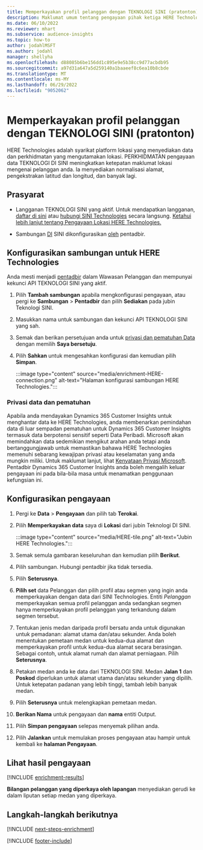 ```yaml
---
title: Memperkayakan profil pelanggan dengan TEKNOLOGI SINI (pratonton)
description: Maklumat umum tentang pengayaan pihak ketiga HERE Technologies.
ms.date: 06/10/2022
ms.reviewer: mhart
ms.subservice: audience-insights
ms.topic: how-to
author: jodahlMSFT
ms.author: jodahl
manager: shellyha
ms.openlocfilehash: d88085b6be156dd1c895e9e5b38cc9d77acbdb95
ms.sourcegitcommit: a97d31a647a5d259140a1baaeef8c6ea10b8cbde
ms.translationtype: MT
ms.contentlocale: ms-MY
ms.lasthandoff: 06/29/2022
ms.locfileid: "9052062"
---
```

# <a name="enrich-customer-profiles-with-here-technologies-preview"></a>Memperkayakan profil pelanggan dengan TEKNOLOGI SINI (pratonton)

HERE Technologies adalah syarikat platform lokasi yang menyediakan data dan perkhidmatan yang mengutamakan lokasi. PERKHIDMATAN pengayaan data TEKNOLOGI DI SINI meningkatkan ketepatan maklumat lokasi mengenai pelanggan anda. Ia menyediakan normalisasi alamat, pengekstrakan latitud dan longitud, dan banyak lagi.

## <a name="prerequisites"></a>Prasyarat

- Langganan TEKNOLOGI SINI yang aktif. Untuk mendapatkan langganan, [daftar di sini](https://developer.here.com/sign-up?utm_medium=referral&utm_source=Microsoft-Dynamics-CI&create=Freemium-Basic) atau [hubungi SINI Technologies](https://developer.here.com/help?utm_medium=referral&utm_source=Microsoft-Dynamics-CI#how-can-we-help-you) secara langsung. [Ketahui lebih lanjut tentang Pengayaan Lokasi HERE Technologies.](https://developer.here.com/location-enrichment?cid=Dev-MicrosoftDynamics-DB-0-Dev-&utm_source=MicrosoftDynamics&utm_medium=referral&utm_campaign=Online_Dev_ReferralMicrosoft)

- Sambungan [DI](connections.md) SINI dikonfigurasikan [oleh](#configure-the-connection-for-here-technologies) pentadbir.

## <a name="configure-the-connection-for-here-technologies"></a>Konfigurasikan sambungan untuk HERE Technologies

Anda mesti menjadi [pentadbir](permissions.md#admin) dalam Wawasan Pelanggan dan mempunyai kekunci API TEKNOLOGI SINI yang aktif.

1. Pilih **Tambah sambungan** apabila mengkonfigurasi pengayaan, atau pergi ke **Sambungan** > **Pentadbir** dan pilih **Sediakan** pada jubin Teknologi SINI.

1. Masukkan nama untuk sambungan dan kekunci API TEKNOLOGI SINI yang sah.

1. Semak dan berikan persetujuan anda untuk [privasi dan pematuhan Data](#data-privacy-and-compliance) dengan memilih **Saya bersetuju**.

1. Pilih **Sahkan** untuk mengesahkan konfigurasi dan kemudian pilih **Simpan**.

   :::image type="content" source="media/enrichment-HERE-connection.png" alt-text="Halaman konfigurasi sambungan HERE Technologies.":::

### <a name="data-privacy-and-compliance"></a>Privasi data dan pematuhan

Apabila anda mendayakan Dynamics 365 Customer Insights untuk menghantar data ke HERE Technologies, anda membenarkan pemindahan data di luar sempadan pematuhan untuk Dynamics 365 Customer Insights termasuk data berpotensi sensitif seperti Data Peribadi. Microsoft akan memindahkan data sedemikian mengikut arahan anda tetapi anda bertanggungjawab untuk memastikan bahawa HERE Technologies memenuhi sebarang kewajipan privasi atau keselamatan yang anda mungkin miliki. Untuk maklumat lanjut, lihat [Kenyataan Privasi Microsoft](https://go.microsoft.com/fwlink/?linkid=396732).
Pentadbir Dynamics 365 Customer Insights anda boleh mengalih keluar pengayaan ini pada bila-bila masa untuk menamatkan penggunaan kefungsian ini.

## <a name="configure-the-enrichment"></a>Konfigurasikan pengayaan

1. Pergi ke **Data** > **Pengayaan** dan pilih tab **Terokai**.

1. Pilih **Memperkayakan data** saya di **Lokasi** dari jubin Teknologi DI SINI.

   :::image type="content" source="media/HERE-tile.png" alt-text="Jubin HERE Technologies.":::

1. Semak semula gambaran keseluruhan dan kemudian pilih **Berikut**.

1. Pilih sambungan. Hubungi pentadbir jika tidak tersedia.

1. Pilih **Seterusnya**.

1. **Pilih set** data Pelanggan dan pilih profil atau segmen yang ingin anda memperkayakan dengan data dari SINI Technologies. Entiti *Pelanggan* memperkayakan semua profil pelanggan anda sedangkan segmen hanya memperkayakan profil pelanggan yang terkandung dalam segmen tersebut.

1. Tentukan jenis medan daripada profil bersatu anda untuk digunakan untuk pemadanan: alamat utama dan/atau sekunder. Anda boleh menentukan pemetaan medan untuk kedua-dua alamat dan memperkayakan profil untuk kedua-dua alamat secara berasingan. Sebagai contoh, untuk alamat rumah dan alamat perniagaan. Pilih **Seterusnya**.

1. Petakan medan anda ke data dari TEKNOLOGI SINI. Medan **Jalan 1** dan **Poskod** diperlukan untuk alamat utama dan/atau sekunder yang dipilih. Untuk ketepatan padanan yang lebih tinggi, tambah lebih banyak medan.

1. Pilih **Seterusnya** untuk melengkapkan pemetaan medan.

1. **Berikan Nama** untuk pengayaan dan **nama** entiti Output.

1. Pilih **Simpan pengayaan** selepas menyemak pilihan anda.

1. Pilih **Jalankan** untuk memulakan proses pengayaan atau hampir untuk kembali ke **halaman Pengayaan**.

## <a name="view-enrichment-results"></a>Lihat hasil pengayaan

[!INCLUDE [enrichment-results](includes/enrichment-results.md)]

**Bilangan pelanggan yang diperkaya oleh lapangan** menyediakan gerudi ke dalam liputan setiap medan yang diperkaya.

## <a name="next-steps"></a>Langkah-langkah berikutnya

[!INCLUDE [next-steps-enrichment](includes/next-steps-enrichment.md)]

[!INCLUDE [footer-include](includes/footer-banner.md)]
